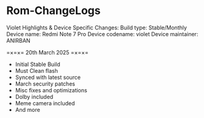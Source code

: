 # Rom-ChangeLogs
Violet
Highlights & Device Specific Changes:
Build type: Stable/Monthly
Device name: Redmi Note 7 Pro
Device codename: violet
Device maintainer: ANIRBAN

=×=×= 20th March 2025 =×=×=
* Initial Stable Build
* Must Clean flash
* Synced with latest source
* March security patches
* Misc fixes and optimizations
* Dolby included
* Meme camera included
* And more
